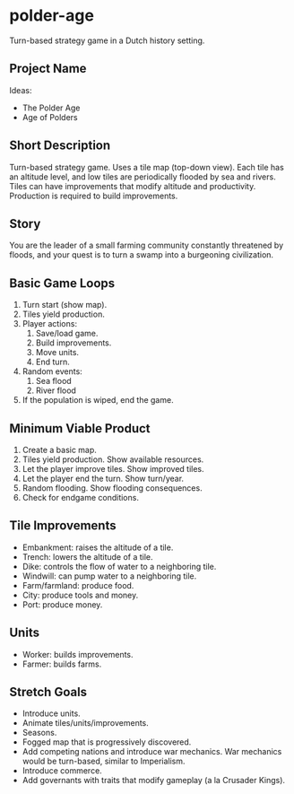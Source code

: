 # polder-age
Turn-based strategy game in a Dutch history setting.

## Project Name
Ideas:
- The Polder Age
- Age of Polders

## Short Description
Turn-based strategy game. Uses a tile map (top-down view). Each tile has an altitude level, and low tiles are periodically flooded by sea and rivers. Tiles can have improvements that modify altitude and productivity. Production is required to build improvements.

## Story
You are the leader of a small farming community constantly threatened by floods, and your quest is to turn a swamp into a burgeoning civilization.

## Basic Game Loops
1. Turn start (show map).
2. Tiles yield production.
3. Player actions:
	1. Save/load game.
	2. Build improvements.
	3. Move units.
	4. End turn.
4. Random events:
	1. Sea flood
	2. River flood
5. If the population is wiped, end the game.

## Minimum Viable Product
1. Create a basic map.
2. Tiles yield production. Show available resources.
3. Let the player improve tiles. Show improved tiles.
4. Let the player end the turn. Show turn/year.
5. Random flooding. Show flooding consequences.
6. Check for endgame conditions.

## Tile Improvements
- Embankment: raises the altitude of a tile.
- Trench: lowers the altitude of a tile.
- Dike: controls the flow of water to a neighboring tile.
- Windwill: can pump water to a neighboring tile.
- Farm/farmland: produce food.
- City: produce tools and money.
- Port: produce money.

## Units
- Worker: builds improvements.
- Farmer: builds farms.

## Stretch Goals
- Introduce units.
- Animate tiles/units/improvements.
- Seasons.
- Fogged map that is progressively discovered.
- Add competing nations and introduce war mechanics. War mechanics would be turn-based, similar to Imperialism.
- Introduce commerce.
- Add governants with traits that modify gameplay (a la Crusader Kings).
